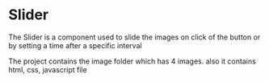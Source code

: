 # Slider
The Slider is a component used to slide the images on click of the button or by setting a time after a specific interval

The project contains the image folder which has 4 images. also it contains html, css, javascript file
